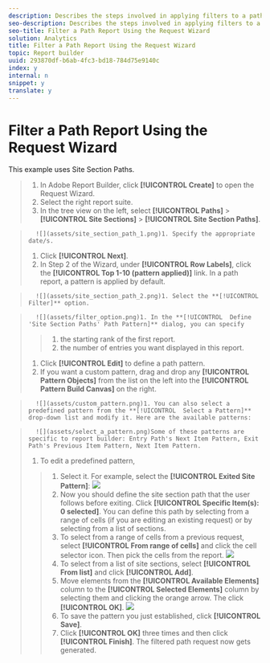 ```yaml
---
description: Describes the steps involved in applying filters to a pathing report.
seo-description: Describes the steps involved in applying filters to a pathing report.
seo-title: Filter a Path Report Using the Request Wizard
solution: Analytics
title: Filter a Path Report Using the Request Wizard
topic: Report builder
uuid: 293870df-b6ab-4fc3-bd18-784d75e9140c
index: y
internal: n
snippet: y
translate: y
---
```


# Filter a Path Report Using the Request Wizard

This example uses Site Section Paths. 

>1. In Adobe Report Builder, click **[!UICONTROL  Create]** to open the Request Wizard.
>1. Select the right report suite.
>1. In the tree view on the left, select **[!UICONTROL  Paths]** > **[!UICONTROL  Site Sections]** > **[!UICONTROL  Site Section Paths]**.

>       ![](assets/site_section_path_1.png)1. Specify the appropriate date/s.
>1. Click **[!UICONTROL  Next]**.
>1. In Step 2 of the Wizard, under **[!UICONTROL  Row Labels]**, click the **[!UICONTROL  Top 1-10 (pattern applied)]** link. In a path report, a pattern is applied by default.

>       ![](assets/site_section_path_2.png)1. Select the **[!UICONTROL  Filter]** option.

>       ![](assets/filter_option.png)1. In the **[!UICONTROL  Define 'Site Section Paths' Path Pattern]** dialog, you can specify
>   >1. the starting rank of the first report.
>   >1. the number of entries you want displayed in this report.
>1. Click **[!UICONTROL  Edit]** to define a path pattern.
>1. If you want a custom pattern, drag and drop any **[!UICONTROL  Pattern Objects]** from the list on the left into the **[!UICONTROL  Pattern Build Canvas]** on the right.

>       ![](assets/custom_pattern.png)1. You can also select a predefined pattern from the **[!UICONTROL  Select a Pattern]** drop-down list and modify it. Here are the available patterns:

>       ![](assets/select_a_pattern.png)Some of these patterns are specific to report builder: Entry Path's Next Item Pattern, Exit Path's Previous Item Pattern, Next Item Pattern. 
>1. To edit a predefined pattern,
>   >1. Select it. For example, select the **[!UICONTROL  Exited Site Pattern]**: ![](assets/exited_site_pattern.png)
>   >1. Now you should define the site section path that the user follows before exiting. Click **[!UICONTROL  Specific Item(s): 0 selected]**. You can define this path by selecting from a range of cells (if you are editing an existing request) or by selecting from a list of sections.
>   >1. To select from a range of cells from a previous request, select **[!UICONTROL  From range of cells]** and click the cell selector icon. Then pick the cells from the report. ![](assets/choose_site_section_paths.png)
>   >1. To select from a list of site sections, select **[!UICONTROL  From list]** and click **[!UICONTROL  Add]**.
>   >1. Move elements from the **[!UICONTROL  Available Elements]** column to the **[!UICONTROL  Selected Elements]** column by selecting them and clicking the orange arrow. The click **[!UICONTROL  OK]**. ![](assets/move_site_section_elements.png)
>   >1. To save the pattern you just established, click **[!UICONTROL  Save]**.
>   >1. Click **[!UICONTROL  OK]** three times and then click **[!UICONTROL  Finish]**. The filtered path request now gets generated.
